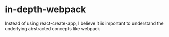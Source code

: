 # in-depth-webpack
Instead of using react-create-app, I believe it is important to understand the underlying abstracted concepts like webpack

